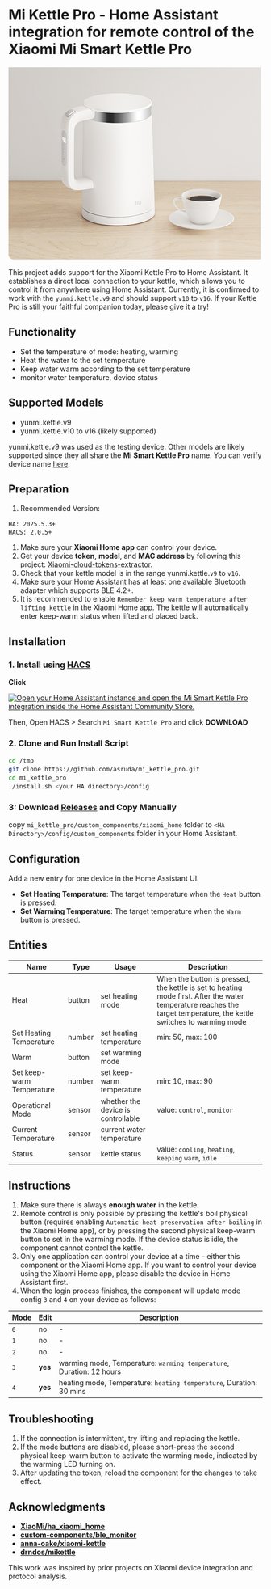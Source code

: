 # Mi Kettle Pro - Home Assistant integration for remote control of the Xiaomi Mi Smart Kettle Pro
![Product](https://raw.githubusercontent.com/asruda/mi_kettle_pro/master/pictures/mi_kettle_pro.png)

This project adds support for the Xiaomi Kettle Pro to Home Assistant. It establishes a direct local connection to your kettle, which allows you to control it from anywhere using Home Assistant. Currently, it is confirmed to work with the `yunmi.kettle.v9` and should support `v10` to `v16`. If your Kettle Pro is still your faithful companion today, please give it a try!

## Functionality
- Set the temperature of mode: heating, warming
- Heat the water to the set temperature 
- Keep water warm according to the set temperature 
- monitor water temperature, device status

## Supported Models
- yunmi.kettle.v9
- yunmi.kettle.v10 to v16 (likely supported)

yunmi.kettle.v9 was used as the testing device. Other models are likely supported since they all share the **Mi Smart Kettle Pro** name. You can verify device name [here](https://home.miot-spec.com/s/yunmi.kettle.v10).

## Preparation
1. Recommended Version:
```
HA: 2025.5.3+
HACS: 2.0.5+
```
1. Make sure your **Xiaomi Home app** can control your device.
2. Get your device **token**, **model**, and **MAC address** by following this project: [Xiaomi-cloud-tokens-extractor](https://github.com/PiotrMachowski/Xiaomi-cloud-tokens-extractor).
3. Check that your kettle model is in the range yunmi.kettle.`v9` to `v16`.
4. Make sure your Home Assistant has at least one available Bluetooth adapter which supports BLE 4.2+.
5. It is recommended to enable `Remember keep warm temperature after lifting kettle` in the Xiaomi Home app. The kettle will automatically enter keep-warm status when lifted and placed back.

## Installation

### 1. Install using [HACS](https://hacs.xyz/)
**Click**

[![Open your Home Assistant instance and open the Mi Smart Kettle Pro integration inside the Home Assistant Community Store.](https://my.home-assistant.io/badges/hacs_repository.svg)](https://my.home-assistant.io/redirect/hacs_repository/?owner=asruda&repository=mi_kettle_pro&category=integration)

Then, Open HACS > Search `Mi Smart Kettle Pro` and click **DOWNLOAD** 

### 2. Clone and Run Install Script

```bash
cd /tmp
git clone https://github.com/asruda/mi_kettle_pro.git
cd mi_kettle_pro
./install.sh <your HA directory>/config
```

### 3: Download [Releases](https://github.com/asruda/mi_kettle_pro/releases) and Copy Manually

copy `mi_kettle_pro/custom_components/xiaomi_home` folder to `<HA Directory>/config/custom_components` folder in your Home Assistant.

## Configuration

Add a new entry for one device in the Home Assistant UI:
- **Set Heating Temperature**: The target temperature when the `Heat` button is pressed.
- **Set Warming Temperature**: The target temperature when the `Warm` button is pressed.

## Entities
| Name | Type | Usage | Description |
|----------------------|------|-------|-------------|
| Heat | button | set heating mode | When the button is pressed, the kettle is set to heating mode first. After the water temperature reaches the target temperature, the kettle switches to warming mode |
| Set Heating Temperature | number | set heating temperature | min: 50, max: 100 |
| Warm | button | set warming mode | |
| Set keep-warm Temperature | number | set keep-warm temperature | min: 10, max: 90 |
| Operational Mode | sensor | whether the device is controllable | value: `control`, `monitor` |
| Current Temperature | sensor | current water temperature | |
| Status | sensor | kettle status | value: `cooling`, `heating`, `keeping` `warm`, `idle` |

## Instructions
1. Make sure there is always **enough water** in the kettle.
2. Remote control is only possible by pressing the kettle's boil physical button (requires enabling `Automatic heat preservation after boiling` in the Xiaomi Home app), or by pressing the second physical keep-warm button to set in the warming mode. If the device status is idle, the component cannot control the kettle.
3. Only one application can control your device at a time - either this component or the Xiaomi Home app. If you want to control your device using the Xiaomi Home app, please disable the device in Home Assistant first.
4. When the login process finishes, the component will update mode config `3` and `4` on your device as follows:

| Mode | Edit | Description |
|------|------|-------------|
| `0` | no | - |
| `1` | no | - |
| `2` | no | - |
| `3` | **yes** | warming mode, Temperature: `warming temperature`, Duration: 12 hours |
| `4` | **yes** | heating mode, Temperature: `heating temperature`, Duration: 30 mins |

## Troubleshooting
1. If the connection is intermittent, try lifting and replacing the kettle.
2. If the mode buttons are disabled, please short-press the second physical keep-warm button to activate the warming mode, indicated by the warming LED turning on.
3. After updating the token, reload the component for the changes to take effect.

## Acknowledgments

- **[XiaoMi/ha_xiaomi_home](https://github.com/XiaoMi/ha_xiaomi_home)**
- **[custom-components/ble_monitor](https://github.com/custom-components/ble_monitor)**
- **[anna-oake/xiaomi-kettle](https://github.com/anna-oake/xiaomi-kettle)**
- **[drndos/mikettle](https://github.com/drndos/mikettle)**

This work was inspired by prior projects on Xiaomi device integration and protocol analysis.